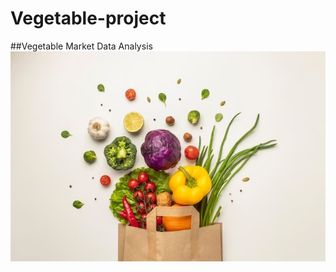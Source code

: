 # Vegetable-project
##Vegetable Market Data Analysis
<img src="veg.jpg" alt="Vegetable" align="center">
